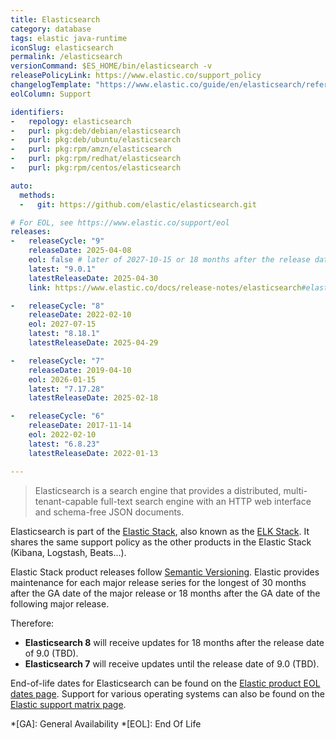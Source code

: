 ```yaml
---
title: Elasticsearch
category: database
tags: elastic java-runtime
iconSlug: elasticsearch
permalink: /elasticsearch
versionCommand: $ES_HOME/bin/elasticsearch -v
releasePolicyLink: https://www.elastic.co/support_policy
changelogTemplate: "https://www.elastic.co/guide/en/elasticsearch/reference/{{'__LATEST__'|split:'.'|pop|join:'.'}}/release-notes-__LATEST__.html"
eolColumn: Support

identifiers:
-   repology: elasticsearch
-   purl: pkg:deb/debian/elasticsearch
-   purl: pkg:deb/ubuntu/elasticsearch
-   purl: pkg:rpm/amzn/elasticsearch
-   purl: pkg:rpm/redhat/elasticsearch
-   purl: pkg:rpm/centos/elasticsearch

auto:
  methods:
  -   git: https://github.com/elastic/elasticsearch.git

# For EOL, see https://www.elastic.co/support/eol
releases:
-   releaseCycle: "9"
    releaseDate: 2025-04-08
    eol: false # later of 2027-10-15 or 18 months after the release date of 10.0
    latest: "9.0.1"
    latestReleaseDate: 2025-04-30
    link: https://www.elastic.co/docs/release-notes/elasticsearch#elasticsearch-9.0.1-release-notes

-   releaseCycle: "8"
    releaseDate: 2022-02-10
    eol: 2027-07-15
    latest: "8.18.1"
    latestReleaseDate: 2025-04-29

-   releaseCycle: "7"
    releaseDate: 2019-04-10
    eol: 2026-01-15
    latest: "7.17.28"
    latestReleaseDate: 2025-02-18

-   releaseCycle: "6"
    releaseDate: 2017-11-14
    eol: 2022-02-10
    latest: "6.8.23"
    latestReleaseDate: 2022-01-13

---
```


> Elasticsearch is a search engine that provides a distributed, multi-tenant-capable full-text search
> engine with an HTTP web interface and schema-free JSON documents.

Elasticsearch is part of the [Elastic Stack](https://www.elastic.co/elastic-stack/), also known as the
[ELK Stack](https://www.elastic.co/what-is/elk-stack). It shares the same support policy as the
other products in the Elastic Stack (Kibana, Logstash, Beats...).

Elastic Stack product releases follow [Semantic Versioning](https://semver.org/). Elastic provides
maintenance for each major release series for the longest of 30 months after the GA date of the
major release or 18 months after the GA date of the following major release.

Therefore:

* **Elasticsearch 8** will receive updates for 18 months after the release date of 9.0 (TBD).
* **Elasticsearch 7** will receive updates until the release date of 9.0 (TBD).

End-of-life dates for Elasticsearch can be found on the [Elastic product EOL dates page](https://www.elastic.co/support/eol).
Support for various operating systems can also be found on the [Elastic support matrix page](https://www.elastic.co/support/matrix).

*[GA]: General Availability
*[EOL]: End Of Life
